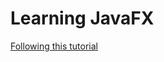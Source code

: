 # Learning JavaFX
[Following this tutorial](https://www.youtube.com/playlist?list=PL6gx4Cwl9DGBzfXLWLSYVy8EbTdpGbUIG)
